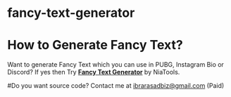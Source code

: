# fancy-text-generator
# How to Generate Fancy Text?
Want to generate Fancy Text which you can use in PUBG, Instagram Bio or Discord? If yes then Try **[Fancy Text Generator](https://niatools.com/fancy-text-generator)** by NiaTools.

#Do you want source code?
Contact me at ibrarasadbiz@gmail.com (Paid)
